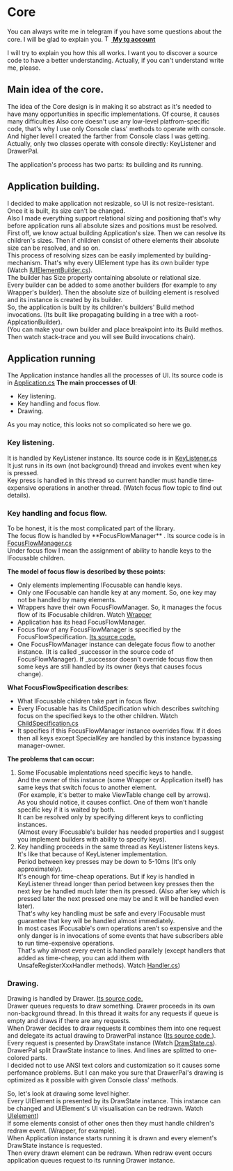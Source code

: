 <h1>Core</h1>

You can always write me in telegram if you have some questions about the core. I will be glad to explain you.
<a href="https://t.me/sunnyyssh">
    <img src="https://www.svgrepo.com/show/452115/telegram.svg" width="15" alt="Tg-icon"/> 
    <u><b>My tg account</b></u>
</a>

I will try to explain you how this all works. I want you to discover a source code to have a better understanding. Actually, if you can't understand write me, please.

<h2>Main idea of the core.</h2>
The idea of the Core design is in making it so abstract as it's needed to have many opportunities in specific implementations. Of course, it causes many difficulties
Also core doesn't use any low-level platfrom-specific code, that's why I use only Console class' methods to operate with console.
And higher level I created the farther from Console class I was getting. Actually, only two classes operate with console directly: KeyListener and DrawerPal.

The application's process has two parts: its building and its running.

<h2>Application building.</h2>

I decided to make application not resizable, so UI is not resize-resistant. Once it is built, its size can't be changed. 
<br/>
Also I made everything support relational sizing and positioning that's why before application runs all absolute sizes and positions must be resolved.
<br/> First off, we know actual building Application's size. Then we can resolve its children's sizes. Then if children consist of othere elements their absolute size can be resolved, and so on.
<br/> This process of resolving sizes can be easily implemented by building-mechanism. That's why every UIElement type has its own builder type (Watch <a href="../src/Core/UIElement/IUIElementBuilder.cs">IUIElementBuilder.cs</a>).
<br/> The builder has Size property containing absolute or relational size. 
<br/> Every builder can be added to some another builders (for example to any Wrapper's builder). Then the absolute size of building element is resolved and its instance is created by its builder.
<br/> So, the application is built by its children's builders' Build method invocations. (Its built like propagating building in a tree with a root-ApplcationBuilder).
<br/> (You can make your own builder and place breakpoint into its Build methos. Then watch stack-trace and you will see Build invocations chain).


<h2>Application running</h2>

The Application instance handles all the processes of UI. Its source code is in <a href="../src/Core/Application/Application.cs">Application.cs</a>
**The main proccesses of UI**:
- Key listening. 
- Key handling and focus flow. 
- Drawing.

As you may notice, this looks not so complicated so here we go.

<h3>Key listening.</h3>
It is handled by KeyListener instance. Its source code is in <a href="../src/Core/FocusFlow/KeyListener/KeyListener.cs">KeyListener.cs</a>
<br/>
It just runs in its own (not background) thread and invokes event when key is pressed. 
<br/>
Key press is handled in this thread so current handler must handle time-expensive operations in another thread. (Watch focus flow topic to find out details).

<h3>Key handling and focus flow.</h3>
To be honest, it is the most complicated part of the library.
<br/>
The focus flow is handled by **FocusFlowManager** . Its source code is in <a href="../src/Core/FocusFlow/FocusFlowManager/FocusFlowManager.cs">FocusFlowManager.cs</a>
<br/>
Under focus flow I mean the assignment of ability to handle keys to the IFocusable children.
<br/>

**The model of focus flow is described by these points**:
- Only elements implementing IFocusable can handle keys.
- Only one IFocusable can handle key at any moment. So, one key may not be handled by many elements.
- Wrappers have their own FocusFlowManager. So, it manages the focus flow of its IFocusable children. Watch <a href="Wrapper.doc.md">Wrapper</a>
- Application has its head FocusFlowManager.
- Focus flow of any FocusFlowManager is specified by the FocusFlowSpecification. <a href="../src/Core/FocusFlow/FocusFlowManager/FocusFlowSpecification.cs)">Its source code.</a>
- One FocusFlowManager instance can delegate focus flow to another instance. (It is called _successor in the source code of FocusFlowManager). If _successor doesn't override focus flow then some keys are still handled by its owner (keys that causes focus change). 

**What FocusFlowSpecification describes**:
- What IFocusable children take part in focus flow.
- Every IFocusable has its ChildSpecification which describes switching focus on the specified keys to the other children. Watch <a href="../src/Core/FocusFlow/FocusFlowManager/ChildSpecification.cs">ChildSpecification.cs</a>
- It specifies if this FocusFlowManager instance overrides flow. If it does then all keys except SpecialKey are handled by this instance bypassing manager-owner.

**The problems that can occur:**
1. Some IFocusable implentations need specific keys to handle. 
<br/>And the owner of this instance (some Wrapper or Application itself) has same keys that switch focus to another element.
<br/>(For example, it's better to make ViewTable change cell by arrows). 
<br/> As you should notice, it causes conflict. One of them won't handle specific key if it is waited by both.
<br/> It can be resolved only by specifying different keys to conflicting instances. 
<br/>(Almost every IFocusable's builder has needed properties and I suggest you implement builders with ability to specify keys).
2. Key handling proceeds in the same thread as KeyListener listens keys. It's like that because of KeyListener implementation.
<br/>Period between key presses may be down to 5-10ms (It's only approximately). 
<br/> It's enough for time-cheap operations. But if key is handled in KeyListener thread longer than period between key presses then the next key be handled much later then its pressed. 
(Also after key which is pressed later the next pressed one may be and it will be handled even later).
<br/> That's why key handling must be safe and every IFocusable must guarantee that key will be handled almost immediately.
<br/> In most cases IFocusable's own operations aren't so expensive and the only danger is in invocations of some events that have subscribers able to run time-expensive operations.
<br/> That's why almost every event is handled parallely (except handlers that added as time-cheap, you can add ithem with UnsafeRegisterXxxHandler methods). Watch <a href="../src/UIElements/Handlers/Handler.cs">Handler.cs</a>)

<h3>Drawing.</h3>
Drawing is handled by Drawer. <a href="../src/Core/Draw/Internal/Drawer.cs">Its source code.</a>
<br/>
Drawer queues requests to draw something. Drawer proceeds in its own non-background thread. In this thread it waits for any requests if queue is empty and draws if there are any requests.
<br/>
When Drawer decides to draw requests it combines them into one request and delegate its actual drawing to DrawerPal instance (<a href="../src/Core/Draw/Internal/DrawerPal.cs">Its source code.</a>).
<br/> Every request is presented by DrawState instance (Watch <a href="../src/Core/Draw/DrawState.cs">DrawState.cs</a>).
<br/> DrawerPal split DrawState instance to lines. And lines are splitted to one-colored parts. 
<br/> I decided not to use ANSI text colors and customization so it causes some perfomance problems. But I can make you sure that DrawerPal's drawing is optimized as it possible with given Console class' methods.

So, let's look at drawing some level higher.
<br/> Every UIElement is presented by its DrawState instance. This instance can be changed and UIElement's UI visualisation can be redrawn. Watch <a href="UIElement.doc.md">UIelement</a>)
<br/> If some elements consist of other ones then they must handle children's redraw event. (Wrapper, for example).
<br/> When Application instance starts running it is drawn and every element's DrawState instance is requested. 
<br/> Then every drawn element can be redrawn. When redraw event occurs application queues request to its running Drawer instance.
